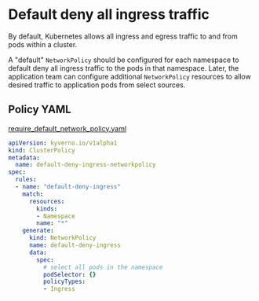 # Default deny all ingress traffic

By default, Kubernetes allows all ingress and egress traffic to and from pods within a cluster. 

A "default" `NetworkPolicy` should be configured for each namespace to default deny all ingress traffic to the pods in that namespace. Later, the application team can configure additional `NetworkPolicy` resources to allow desired traffic to application pods from select sources.

## Policy YAML 

[require_default_network_policy.yaml](best_practices/require_default_network_policy.yaml)

````yaml
apiVersion: kyverno.io/v1alpha1
kind: ClusterPolicy
metadata:
  name: default-deny-ingress-networkpolicy
spec:
  rules:
  - name: "default-deny-ingress"
    match:
      resources: 
        kinds:
        - Namespace
        name: "*"
    generate: 
      kind: NetworkPolicy
      name: default-deny-ingress
      data:
        spec:
          # select all pods in the namespace
          podSelector: {}
          policyTypes: 
          - Ingress
````